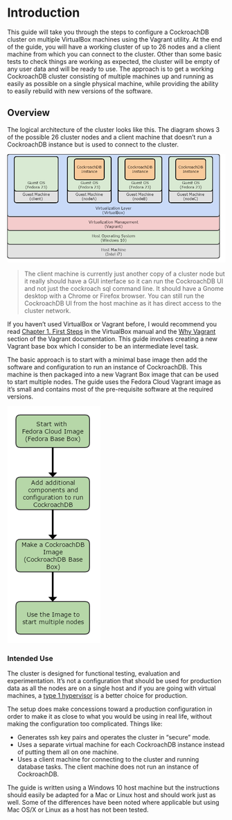 # Introduction

This guide will take you through the steps to configure a CockroachDB cluster on multiple VirtualBox machines using the Vagrant utility. At the end of the guide, you will have a working cluster of up to 26 nodes and a client machine from which you can connect to the cluster. Other than some basic tests to check things are working as expected, the cluster will be empty of any user data and will be ready to use. 
The approach is to get a working CockroachDB cluster consisting of multiple machines up and running as easily as possible on a single physical machine, while providing the ability to easily rebuild with new versions of the software.


## Overview

The logical architecture of the cluster looks like this. The diagram shows 3 of the possible 26 cluster nodes and a client machine that doesn’t run a CockroachDB instance but is used to connect to the cluster.

![logical architecture image](images/virtualbox_architecture.png)

> The client machine is currently just another copy of a cluster node but it really should have a GUI interface so it can run the CockroachDB UI and not just the cockroach sql command line. It should have a Gnome desktop with a Chrome or Firefox browser. You can still run the CockroachDB UI from the host machine as it has direct access to the cluster network.

If you haven’t used VirtualBox or Vagrant before, I would recommend you read [Chapter 1. First Steps](https://www.virtualbox.org/manual/ch01.html) in the VirtualBox manual and the [Why Vagrant](https://www.vagrantup.com/docs/why-vagrant/index.html) section of the Vagrant documentation. This guide involves creating a new Vagrant base box which I consider to be an intermediate level task.

The basic approach is to start with a minimal base image then add the software and configuration to run an instance of CockroachDB. This machine is then packaged into a new Vagrant Box image that can be used to start multiple nodes. The guide uses the Fedora Cloud Vagrant image as it’s small and contains most of the pre-requisite software at the required versions.

![guide workflow image](images/cockroach_vb_overview.png)

### Intended Use

The cluster is designed for functional testing, evaluation and experimentation. It’s not a configuration that should be used for production data as all the nodes are on a single host and if you are going with virtual machines, a [type 1 hypervisor](https://en.wikipedia.org/wiki/Hypervisor) is a better choice for production. 

The setup does make concessions toward a production configuration in order to make it as close to what you would be using in real life, without making the configuration too complicated. Things like:

* Generates ssh key pairs and operates the cluster in “secure” mode.
* Uses a separate virtual machine for each CockroachDB instance instead of putting them all on one machine.
* Uses a client machine for connecting to the cluster and running database tasks. The client machine does not run an instance of CockroachDB.

The guide is written using a Windows 10 host machine but the instructions should easily be adapted for a Mac or Linux host and should work just as well. Some of the differences have been noted where applicable but using Mac OS/X or Linux as a host has not been tested.
